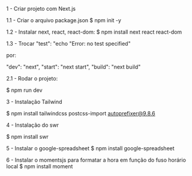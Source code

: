 1 - Criar projeto com Next.js

1.1 - Criar o arquivo package.json
\$ npm init -y

1.2 - Instalar next, react, react-dom:
\$ npm install next react react-dom

1.3 - Trocar
"test": "echo \"Error: no test specified\"

por:

"dev": "next",
"start": "next start",
"build": "next build"

2.1 - Rodar o projeto:

\$ npm run dev

3 - Instalação Tailwind

\$ npm install tailwindcss postcss-import autoprefixer@9.8.6

4 - Instalação do swr

\$ npm install swr

5 - Instalar o google-spreadsheet
\$ npm install google-spreadsheet

6 - Instalar o momentsjs para formatar a hora em função do fuso horário local
\$ npm install moment